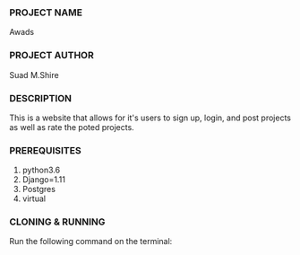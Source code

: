 ### PROJECT NAME
Awads
### PROJECT AUTHOR
Suad M.Shire
### DESCRIPTION
This is a website that allows for  it's users to sign up, login, and post projects as well as rate the poted projects.
### PREREQUISITES
1. python3.6
2. Django=1.11
3. Postgres
4. virtual 
### CLONING & RUNNING
Run the following command on the terminal: